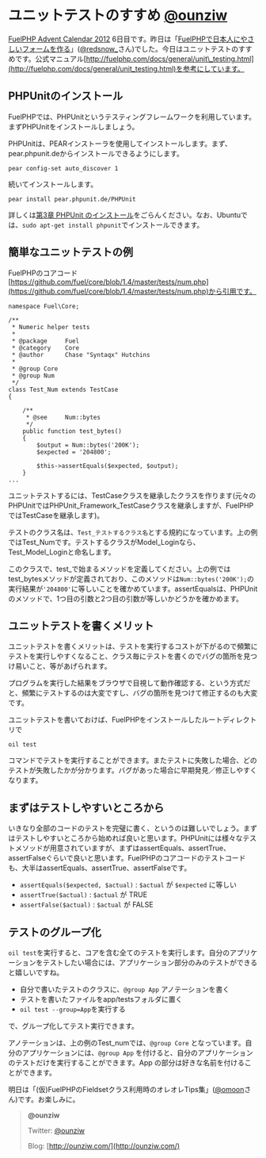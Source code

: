 ユニットテストのすすめ [@ounziw](https://twitter.com/ounziw)
========================================================================================

[FuelPHP Advent Calendar 2012](http://atnd.org/events/33753) 6日目です。昨日は「[FuelPHPで日本人にやさしいフォームを作る](http://nob-log.info/2012/12/05/fuelphp-advent-calendar-2012/)」([@redsnow\_](https://twitter.com/redsnow_)さん)でした。今日はユニットテストのすすめです。公式マニュアル[http://fuelphp.com/docs/general/unit\_testing.html](http://fuelphp.com/docs/general/unit_testing.html)を参考にしています。

## PHPUnitのインストール

FuelPHPでは、PHPUnitというテスティングフレームワークを利用しています。まずPHPUnitをインストールしましょう。

PHPUnitは、PEARインストーラを使用してインストールします。まず、pear.phpunit.deからインストールできるようにします。

`pear config-set auto_discover 1`

続いてインストールします。

`pear install pear.phpunit.de/PHPUnit`

詳しくは[第3章 PHPUnit のインストール](http://www.phpunit.de/manual/3.7/ja/installation.html)をごらんください。なお、Ubuntuでは、`sudo apt-get install phpunit`でインストールできます。

## 簡単なユニットテストの例

FuelPHPのコアコード[https://github.com/fuel/core/blob/1.4/master/tests/num.php](https://github.com/fuel/core/blob/1.4/master/tests/num.php)から引用です。

~~~~ {.brush: .php; .title: .; .notranslate title=""}
namespace Fuel\Core;

/**
 * Numeric helper tests
 *
 * @package     Fuel
 * @category    Core
 * @author      Chase "Syntaqx" Hutchins
 *
 * @group Core
 * @group Num
 */
class Test_Num extends TestCase
{

    /**
     * @see     Num::bytes
     */
    public function test_bytes()
    {
        $output = Num::bytes('200K');
        $expected = '204800';

        $this->assertEquals($expected, $output);
    }
...
~~~~

ユニットテストするには、TestCaseクラスを継承したクラスを作ります(元々のPHPUnitではPHPUnit\_Framework\_TestCaseクラスを継承しますが、FuelPHPではTestCaseを継承します)。

テストのクラス名は、`Test_テストするクラス名`とする規約になっています。上の例ではTest\_Numです。テストするクラスがModel\_Loginなら、Test\_Model\_Loginと命名します。

このクラスで、test\_で始まるメソッドを定義してください。上の例ではtest\_bytesメソッドが定義されており、このメソッドは`Num::bytes('200K');`の実行結果が`'204800'`に等しいことを確かめています。assertEqualsは、PHPUnitのメソッドで、1つ目の引数と2つ目の引数が等しいかどうかを確かめます。

## ユニットテストを書くメリット

ユニットテストを書くメリットは、テストを実行するコストが下がるので頻繁にテストを実行しやすくなること、クラス毎にテストを書くのでバグの箇所を見つけ易いこと、等があげられます。

プログラムを実行した結果をブラウザで目視して動作確認する、という方式だと、頻繁にテストするのは大変ですし、バグの箇所を見つけて修正するのも大変です。

ユニットテストを書いておけば、FuelPHPをインストールしたルートディレクトリで

`oil test`

コマンドでテストを実行することができます。またテストに失敗した場合、どのテストが失敗したかが分かります。バグがあった場合に早期発見／修正しやすくなります。

## まずはテストしやすいところから

いきなり全部のコードのテストを完璧に書く、というのは難しいでしょう。まずはテストしやすいところから始めれば良いと思います。PHPUnitには様々なテストメソッドが用意されていますが、まずはassertEquals、assertTrue、assertFalseぐらいで良いと思います。FuelPHPのコアコードのテストコードも、大半はassertEquals、assertTrue、assertFalseです。

-   `assertEquals($expected, $actual)` : `$actual` が `$expected` に等しい
-   `assertTrue($actual)` : `$actual` が TRUE
-   `assertFalse($actual)` : `$actual` が FALSE

## テストのグループ化

`oil test`を実行すると、コアを含む全てのテストを実行します。自分のアプリケーションをテストしたい場合には、アプリケーション部分のみのテストができると嬉しいですね。

-   自分で書いたテストのクラスに、`@group App` アノテーションを書く
-   テストを書いたファイルをapp/testsフォルダに置く
-   `oil test --group=App`を実行する

で、グループ化してテスト実行できます。

アノテーションは、上の例のTest\_numでは、`@group Core` となっています。自分のアプリケーションには、`@group App` を付けると、自分のアプリケーションのテストだけを実行することができます。App の部分は好きな名前を付けることができます。

明日は「(仮)FuelPHPのFieldsetクラス利用時のオレオレTips集」([@omoon](https://twitter.com/omoon)さん)です。お楽しみに。

>**@ounziw**
>
>
>
>Twitter: [@ounziw](https://twitter.com/ounziw)
>
>Blog: [http://ounziw.com/](http://ounziw.com/)

